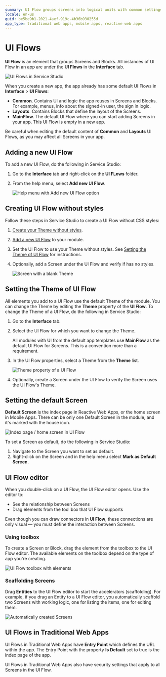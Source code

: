 ```yaml
---
summary: UI Flow groups screens into logical units with common settings.
locale: en-us
guid: be5be9b1-2021-4aef-919c-4b36b930255d
app_type: traditional web apps, mobile apps, reactive web apps
---
```


# UI Flows

**UI Flow** is an element that groups Screens and Blocks. All instances of UI Flow in an app are under the **UI Flows** in the **Interface** tab.

![UI Flows in Service Studio](images/ui-flows-ss.png?width=350)

When you create a new app, the app already has some default UI Flows in **Interface** > **UI Flows**:

* **Common**. Contains UI and logic the app reuses in Screens and Blocks. For example, menus, info about the signed-in user, the sign in logic. 
* **Layouts**. Contains Blocks that define the layout of the Screens.
* **MainFlow**. The default UI Flow where you can start adding Screens in your app. This UI Flow is empty in a new app. 

<div class="warning" markdown="1">

Be careful when editing the default content of **Common** and **Layouts** UI Flows, as you may affect all Screens in your app.

</div>

## Adding a new UI Flow

To add a new UI Flow, do the following in Service Studio:

1. Go to the **Interface** tab and right-click on the **UI FLows** folder.
   
1. From the help menu, select **Add new UI Flow**.
    
    ![Help menu with Add new UI Flow option](images/ui-flow-add-new-ss.png?width=400)

## Creating UI Flow without styles

Follow these steps in Service Studio to create a UI Flow without CSS styles:

1. [Create your Theme without styles](../look-feel/themes.md#creating-a-theme-without-styles).

2. [Add a new UI Flow](#adding-a-new-ui-flow) to your module.

3. Set the UI Flow to use your Theme without styles. See [Setting the Theme of UI Flow](#setting-the-theme-of-ui-flow) for instructions.

4. Optionally, add a Screen under the UI Flow and verify if has no styles.

    ![Screen with a blank Theme](images/screen-blank-theme-ss.png?width=530)

## Setting the Theme of UI Flow

All elements you add to a UI Flow use the default Theme of the module. You can change the Theme by editing the **Theme** property of the **UI Flow**. To change the Theme of a UI Flow, do the following in Service Studio:

1. Go to the **Interface** tab.

2. Select the UI Flow for which you want to change the Theme.

    <div class="info" markdown="1">

    All modules with UI from the default app templates use **MainFlow** as the default UI Flow for Screens. This is a convention more than a requirement. 

    </div>

3. In the UI Flow properties, select a Theme from the **Theme** list.

    ![Theme property of a UI Flow](images/ui-flow-default-theme-ss.png?width=310) 

4. Optionally, create a Screen under the UI Flow to verify the Screen uses the UI Flow's Theme. 

## Setting the default Screen

**Default Screen** is the index page in Reactive Web Apps, or the home screen in Mobile Apps. There can be only one Default Screen in the module, and it's marked with the house icon.

![Index page / home screen in UI Flow](images/ui-flows-home-screen-ss.png?width=400)

To set a Screen as default, do the following in Service Studio: 

1. Navigate to the Screen you want to set as default.
2. Right-click on the Screen and in the help menu select **Mark as Default Screen**.

## UI Flow editor

When you double-click on a UI Flow, the UI Flow editor opens. Use the editor to:

* See the relationship between Screens
* Drag elements from the tool box that UI Flow supports

Even though you can draw connectors in **UI Flow**, these connections are only visual — you must define the interaction between Screens.

### Using toolbox

To create a Screen or Block, drag the element from the toolbox to the UI Flow editor. The available elements on the toolbox depend on the type of app you're creating.

![UI Flow toolbox with elements](images/ui-flow-toolbox-ss.png?width=750)

### Scaffolding Screens

Drag **Entities** to the UI Flow editor to start the accelerators (scaffolding). For example, if you drag an Entity to a UI Flow editor, you automatically scaffold two Screens with working logic, one for listing the items, one for editing them.

![Automatically created Screens](images/scaffolding-screens-ss.png?width=400)

## UI Flows in Traditional Web Apps

UI Flows in Traditional Web Apps have **Entry Point** which defines the URL within the app. The Entry Point with the property **Is Default** set to true is the index page of the app.

UI Flows in Traditional Web Apps also have security settings that apply to all Screens in the UI Flow.
